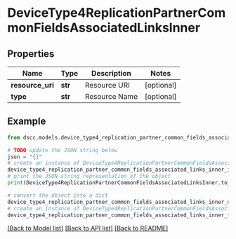 # DeviceType4ReplicationPartnerCommonFieldsAssociatedLinksInner


## Properties

Name | Type | Description | Notes
------------ | ------------- | ------------- | -------------
**resource_uri** | **str** | Resource URI | [optional] 
**type** | **str** | Resource Name | [optional] 

## Example

```python
from dscc.models.device_type4_replication_partner_common_fields_associated_links_inner import DeviceType4ReplicationPartnerCommonFieldsAssociatedLinksInner

# TODO update the JSON string below
json = "{}"
# create an instance of DeviceType4ReplicationPartnerCommonFieldsAssociatedLinksInner from a JSON string
device_type4_replication_partner_common_fields_associated_links_inner_instance = DeviceType4ReplicationPartnerCommonFieldsAssociatedLinksInner.from_json(json)
# print the JSON string representation of the object
print(DeviceType4ReplicationPartnerCommonFieldsAssociatedLinksInner.to_json())

# convert the object into a dict
device_type4_replication_partner_common_fields_associated_links_inner_dict = device_type4_replication_partner_common_fields_associated_links_inner_instance.to_dict()
# create an instance of DeviceType4ReplicationPartnerCommonFieldsAssociatedLinksInner from a dict
device_type4_replication_partner_common_fields_associated_links_inner_from_dict = DeviceType4ReplicationPartnerCommonFieldsAssociatedLinksInner.from_dict(device_type4_replication_partner_common_fields_associated_links_inner_dict)
```
[[Back to Model list]](../README.md#documentation-for-models) [[Back to API list]](../README.md#documentation-for-api-endpoints) [[Back to README]](../README.md)


